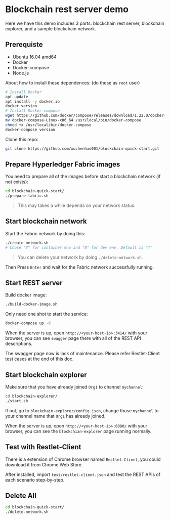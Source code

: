 # Blockchain rest server demo

Here we have this demo includes 3 parts: blockchain rest server, blockchain explorer, and a sample blockchain network.

## Prerequiste

* Ubuntu 16.04 amd64
* Docker
* Docker-compose
* Node.js

About how to install these dependences: (do these as `root` user)

```bash
# Install Docker
apt update
apt install -y docker.io
docker version
# Install Docker-compose
wget https://github.com/docker/compose/releases/download/1.22.0/docker-compose-Linux-x86_64
mv docker-compose-Linux-x86_64 /usr/local/bin/docker-compose
chmod +x /usr/local/bin/docker-compose
docker-compose version
```

Clone this repo:

```bash
git clone https://github.com/xuchenhao001/blockchain-quick-start.git
```

## Prepare Hyperledger Fabric images

You need to prepare all of the images before start a blockchain network (if not exists):

```bash
cd blockchain-quick-start/
./prepare-fabric.sh
```

> This may takes a while depends on your network status.

## Start blockchain network

Start the Fabric network by doing this:

```bash
./create-network.sh
# Chose "Y" for container env and "N" for dev env, Default is "Y"
```

> You can delete your network by doing `./delete-network.sh`.

Then Press `Enter` and wait for the Fabric network successfully running.

## Start REST server

Build docker image:

```bash
./build-docker-image.sh
```

Only need one shot to start the service:

```bash
docker-compose up -d
```

When the server is up, open `http://<your-host-ip>:3414/` with your browser, you can see `swagger` page there with all of the REST API descriptions.

<aside class="warning">
The swagger page now is lack of maintenance. Please refer Restlet-Client test cases at the end of this doc.
</aside>

## Start blockchain explorer

Make sure that you have already joined `Org1` to channel `mychannel`:

```bash
cd blockchain-explorer/
./start.sh
```

If not, go to `blockchain-explorer/config.json`, change those `mychannel` to your channel name that `Org1` has already joined.

When the server is up, open `http://<your-host-ip>:8080/` with your browser, you can see the `blockchian-explorer` page running normally.

## Test with Restlet-Client

There is a extension of Chrome browser named `Restlet-Client`, you could download it from Chrome Web Store.

After installed, import `test/restlet-client.json` and test the REST APIs of each scenario step-by-step.

## Delete All

```bash
cd blockchain-quick-start/
./delete-network.sh
```

